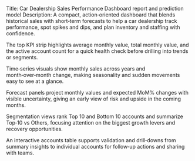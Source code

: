 Title: Car Dealership Sales Performance Dashboard report and prediction model
Description:
A compact, action‑oriented dashboard that blends historical sales with short‑term forecasts to help a car dealership track performance, spot spikes and dips, and plan inventory and staffing with confidence.

The top KPI strip highlights average monthly value, total monthly value, and the active account count for a quick health check before drilling into trends or segments.

Time‑series visuals show monthly sales across years and month‑over‑month change, making seasonality and sudden movements easy to see at a glance.

Forecast panels project monthly values and expected MoM% changes with visible uncertainty, giving an early view of risk and upside in the coming months.

Segmentation views rank Top 10 and Bottom 10 accounts and summarize Top‑10 vs Others, focusing attention on the biggest growth levers and recovery opportunities.

An interactive accounts table supports validation and drill‑downs from summary insights to individual accounts for follow‑up actions and sharing with teams.
